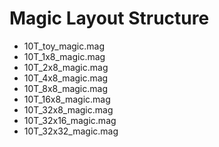 # Magic Layout Structure

* 10T_toy_magic.mag
* 10T_1x8_magic.mag
* 10T_2x8_magic.mag
* 10T_4x8_magic.mag
* 10T_8x8_magic.mag
* 10T_16x8_magic.mag
* 10T_32x8_magic.mag
* 10T_32x16_magic.mag
* 10T_32x32_magic.mag

